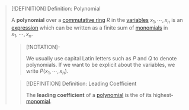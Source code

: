 >[!DEFINITION] Definition: Polynomial
>
>A **polynomial** over a [commutative ring](../Commutative%20Ring.md) $R$ in the [variables](TODO) $x_1, \cdots, x_n$ is an [expression](../../../../Logic/Formal%20Languages/Expression.md) which can be written as a finite sum of [monomials](Monomials/Monomial.md) in $x_1, \cdots, x_n$.
>
>>[!NOTATION]-
>>
>>We usually use capital Latin letters such as $P$ and $Q$ to denote polynomials. If we want to be explicit about the variables, we write $P(x_1, \cdots, x_n)$.
>>
>
>>[!DEFINITION] Definition: Leading Coefficient
>>
>>The **leading coefficient** of a [polynomial](.md) is the [](Monomials/Monomial.md#^coefficient) of its highest-[](Monomials/Monomial.md#^degree) [monomial](Monomials/Monomial.md).
>>
>